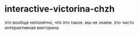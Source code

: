 # interactive-victorina-chzh
это вообще непонятно, что это такое. мы не знаем. это чисто интерактивная викторина
